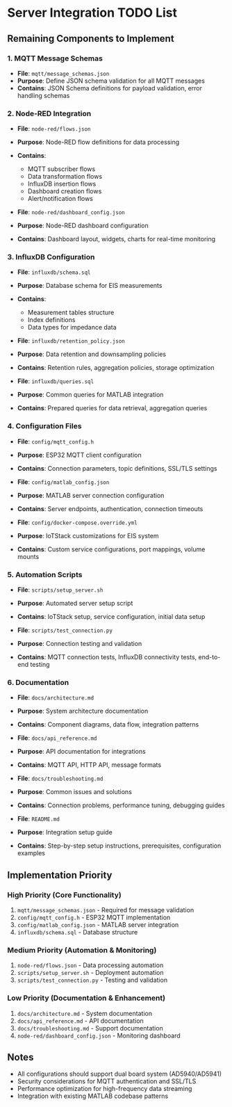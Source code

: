 # Server Integration TODO List

## Remaining Components to Implement

### 1. MQTT Message Schemas
- **File**: `mqtt/message_schemas.json`
- **Purpose**: Define JSON schema validation for all MQTT messages
- **Contains**: JSON Schema definitions for payload validation, error handling schemas

### 2. Node-RED Integration
- **File**: `node-red/flows.json`
- **Purpose**: Node-RED flow definitions for data processing
- **Contains**: 
  - MQTT subscriber flows
  - Data transformation flows
  - InfluxDB insertion flows
  - Dashboard creation flows
  - Alert/notification flows

- **File**: `node-red/dashboard_config.json`
- **Purpose**: Node-RED dashboard configuration
- **Contains**: Dashboard layout, widgets, charts for real-time monitoring

### 3. InfluxDB Configuration
- **File**: `influxdb/schema.sql`
- **Purpose**: Database schema for EIS measurements
- **Contains**: 
  - Measurement tables structure
  - Index definitions
  - Data types for impedance data

- **File**: `influxdb/retention_policy.json`
- **Purpose**: Data retention and downsampling policies
- **Contains**: Retention rules, aggregation policies, storage optimization

- **File**: `influxdb/queries.sql`
- **Purpose**: Common queries for MATLAB integration
- **Contains**: Prepared queries for data retrieval, aggregation queries

### 4. Configuration Files
- **File**: `config/mqtt_config.h`
- **Purpose**: ESP32 MQTT client configuration
- **Contains**: Connection parameters, topic definitions, SSL/TLS settings

- **File**: `config/matlab_config.json`
- **Purpose**: MATLAB server connection configuration
- **Contains**: Server endpoints, authentication, connection timeouts

- **File**: `config/docker-compose.override.yml`
- **Purpose**: IoTStack customizations for EIS system
- **Contains**: Custom service configurations, port mappings, volume mounts

### 5. Automation Scripts
- **File**: `scripts/setup_server.sh`
- **Purpose**: Automated server setup script
- **Contains**: IoTStack setup, service configuration, initial data setup

- **File**: `scripts/test_connection.py`
- **Purpose**: Connection testing and validation
- **Contains**: MQTT connection tests, InfluxDB connectivity tests, end-to-end testing

### 6. Documentation
- **File**: `docs/architecture.md`
- **Purpose**: System architecture documentation
- **Contains**: Component diagrams, data flow, integration patterns

- **File**: `docs/api_reference.md`
- **Purpose**: API documentation for integrations
- **Contains**: MQTT API, HTTP API, message formats

- **File**: `docs/troubleshooting.md`
- **Purpose**: Common issues and solutions
- **Contains**: Connection problems, performance tuning, debugging guides

- **File**: `README.md`
- **Purpose**: Integration setup guide
- **Contains**: Step-by-step setup instructions, prerequisites, configuration examples

## Implementation Priority

### High Priority (Core Functionality)
1. `mqtt/message_schemas.json` - Required for message validation
2. `config/mqtt_config.h` - ESP32 MQTT implementation
3. `config/matlab_config.json` - MATLAB server integration
4. `influxdb/schema.sql` - Database structure

### Medium Priority (Automation & Monitoring)
1. `node-red/flows.json` - Data processing automation
2. `scripts/setup_server.sh` - Deployment automation
3. `scripts/test_connection.py` - Testing and validation

### Low Priority (Documentation & Enhancement)
1. `docs/architecture.md` - System documentation
2. `docs/api_reference.md` - API documentation
3. `docs/troubleshooting.md` - Support documentation
4. `node-red/dashboard_config.json` - Monitoring dashboard

## Notes
- All configurations should support dual board system (AD5940/AD5941)
- Security considerations for MQTT authentication and SSL/TLS
- Performance optimization for high-frequency data streaming
- Integration with existing MATLAB codebase patterns